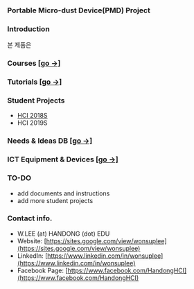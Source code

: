 ### Portable Micro-dust Device(PMD) Project

### Introduction

 본 제품은 

### Courses [[go →]](Courses/README.md)
### Tutorials [[go →]](Tutorials/README.md)
### Student Projects
- [HCI 2018S](HCI2018S/README.md)
- HCI 2019S

### Needs & Ideas DB [[go →]](ideas.md)
### ICT Equipment & Devices [[go →]](devices.md)


### TO-DO
- add documents and instructions
- add more student projects

### Contact info.
- W.LEE (at) HANDONG (dot) EDU
- Website: [https://sites.google.com/view/wonsuplee](https://sites.google.com/view/wonsuplee)
- LinkedIn: [https://www.linkedin.com/in/wonsuplee](https://www.linkedin.com/in/wonsuplee)
- Facebook Page: [https://www.facebook.com/HandongHCI](https://www.facebook.com/HandongHCI)
